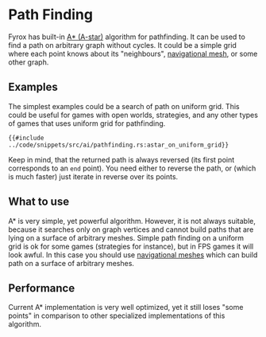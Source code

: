 # Path Finding

Fyrox has built-in [A* (A-star)](https://en.wikipedia.org/wiki/A*_search_algorithm) algorithm for pathfinding. It can be
used to find a path on arbitrary graph without cycles. It could be a simple grid where each point knows about its 
"neighbours", [navigational mesh](./navmesh.md), or some other graph.

## Examples

The simplest examples could be a search of path on uniform grid. This could be useful for games with open worlds, 
strategies, and any other types of games that uses uniform grid for pathfinding.

```rust,no_run
{{#include ../code/snippets/src/ai/pathfinding.rs:astar_on_uniform_grid}}
```

Keep in mind, that the returned path is always reversed (its first point corresponds to an `end` point). You need either
to reverse the path, or (which is much faster) just iterate in reverse over its points. 

## What to use

A* is very simple, yet powerful algorithm. However, it is not always suitable, because it searches only on graph vertices
and cannot build paths that are lying on a surface of arbitrary meshes. Simple path finding on a uniform grid is ok
for some games (strategies for instance), but in FPS games it will look awful. In this case you should use 
[navigational meshes](./navmesh.md) which can build path on a surface of arbitrary meshes.

## Performance

Current A* implementation is very well optimized, yet it still loses "some points" in comparison to other specialized 
implementations of this algorithm.